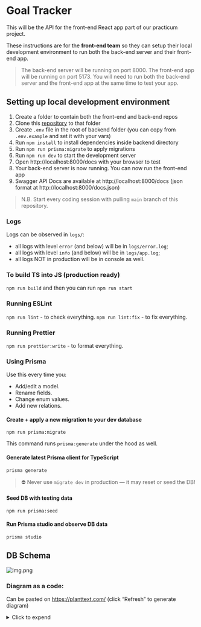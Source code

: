 # Goal Tracker

This will be the API for the front-end React app part of our practicum project.

These instructions are for the **front-end team** so they can setup their local development environment to run
both the back-end server and their front-end app.

> The back-end server will be running on port 8000. The front-end app will be running on port 5173. You will need to run
> both the back-end server and the front-end app at the same time to test your app.

## Setting up local development environment

1. Create a folder to contain both the front-end and back-end repos
2. Clone this [repository](https://github.com/Code-the-Dream-School/ii-practicum-team-2-back.git) to that folder
3. Create `.env` file in the root of backend folder (you can copy from `.env.example` and set it with your vars)
4. Run `npm install` to install dependencies inside backend directory
5. Run `npm run prisma:migrate` to apply migrations
6. Run `npm run dev` to start the development server
7. Open http://localhost:8000/docs with your browser to test
8. Your back-end server is now running. You can now run the front-end app
9. Swagger API Docs are available at http://localhost:8000/docs (json format at http://localhost:8000/docs.json)

> N.B. Start every coding session with pulling `main` branch of this repository.

### Logs

Logs can be observed in `logs/`:

- all logs with level `error` (and below) will be in `logs/error.log`;
- all logs with level `info` (and below) will be in `logs/app.log`;
- all logs NOT in production will be in console as well.

### To build TS into JS (production ready)

`npm run build` and then you can run `npm run start`

### Running ESLint

`npm run lint` - to check everything.
`npm run lint:fix` - to fix everything.

### Running Prettier

`npm run prettier:write` - to format everything.

### Using Prisma

Use this every time you:

- Add/edit a model.
- Rename fields.
- Change enum values.
- Add new relations.

#### Create + apply a new migration to your dev database

`npm run prisma:migrate`

This command runs `prisma:generate` under the hood as well.

#### Generate latest Prisma client for TypeScript

`prisma generate`

> ⛔️ Never use `migrate dev` in production — it may reset or seed the DB!

#### Seed DB with testing data

`npm run prisma:seed`

#### Run Prisma studio and observe DB data

`prisma studio`

## DB Schema

![img.png](docs/images/db-schema.png)

### Diagram as a code:

Can be pasted on https://planttext.com/ (click “Refresh” to generate diagram)

<details>
  <summary>Click to expend</summary>

```
@startuml

' === USERS ===
entity user {
  *id : UUID <<PK>>
  name : String
  email : String <<unique>>
  password : String
  created_at : DateTime
  updated_at : DateTime
}

entity user_auth_providers {
  *id : UUID <<PK>>
  user_id : UUID <<FK>>
  provider : String
  provider_user_id : String
  created_at : DateTime
}

entity password_reset_tokens {
  *id : UUID <<PK>>
  user_id : UUID <<FK>>
  token : String
  expires_at : DateTime
  used : Boolean
  created_at : DateTime
}

entity refresh_token {
  *id : UUID <<PK>>
  user_id : UUID <<FK>>
  token : String <<unique>>
  expires_at : DateTime
  revoked : Boolean
  created_at : DateTime
}

' === GOALS & PROGRESS ===
entity goal {
  *id : UUID <<PK>>
  name : String
  description : Text
  user_id : UUID <<FK>>
  goal_type_id : UUID <<FK>>
  created_at : DateTime
  updated_at : DateTime
}

entity goal_type {
  *id : UUID <<PK>>
  name : String
  description : String
}

entity goal_type_field {
  *id : UUID <<PK>>
  goal_type_id : UUID <<FK>>
  field_name : String
  field_type : String <<Enum>>
  required : Boolean
  options : JSON
  trackable : Boolean
}

entity goal_field_value {
  *id : UUID <<PK>>
  goal_type_field_id : UUID <<FK>>
  goal_id : UUID <<FK>>
  user_id : UUID <<FK>>
  value : String
}

entity goal_progress {
  *id : UUID <<PK>>
  goal_id : UUID <<FK>>
  goal_type_field_id : UUID <<FK>>
  user_id : UUID <<FK>>
  progress_value : Int
  created_at : DateTime
}

' === DAILY QUESTS ===
entity daily_quest {
  *id : UUID <<PK>>
  user_id : UUID <<FK>>
  goal_id : UUID <<FK>> <<nullable>>
  suggestion_id : UUID <<FK>> <<nullable>>
  title : String
  icon : String
  frequency : String[]
  created_at : DateTime
  updated_at : DateTime
}

entity daily_quest_completion {
  *id : UUID <<PK>>
  daily_quest_id : UUID <<FK>>
  user_id : UUID <<FK>>
  date : Date
  completed_at : DateTime
}

' === GOAL BOARD Images (Image Uploads) ===
entity goal_board_images {
  *id : UUID <<PK>>
  user_id : UUID <<FK>>
  file_path : String
  thumbnail_path : String
  created_at : DateTime
}

' ===  DAILY QUESTS SUGGESTIONS ===
entity daily_quest_suggestion {
  *id : UUID <<PK>>
  title : String
  icon : String
  created_at : DateTime
  updated_at : DateTime
}

' === RELATIONSHIPS ===
user ||--o{ user_auth_providers : authenticates_with
user ||--o{ password_reset_tokens : can_reset
user ||--o{ refresh_token : issues
user ||--o{ goal : owns
goal_type ||--o{ goal : typed_as
goal_type ||--o{ goal_type_field : defines
goal ||--o{ goal_field_value : has
goal_type_field ||--o{ goal_field_value : defined_by
goal ||--o{ goal_progress : tracks
goal_type_field ||--o{ goal_progress : for_field
user ||--o{ goal_progress : logs

user ||--o{ daily_quest : creates
goal ||--o{ daily_quest : supports
daily_quest_suggestion ||--o{ daily_quest : based_on
daily_quest ||--o{ daily_quest_completion : logs
user ||--o{ daily_quest_completion : toggles

user ||--o{ goal_board_images : adds_pictures

@enduml
```

</details>
